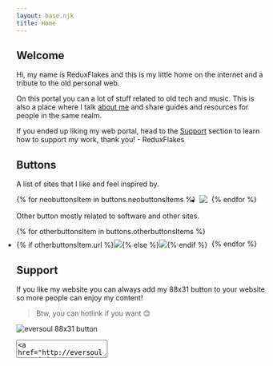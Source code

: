 ```yaml
---
layout: base.njk
title: Home
---
```


## Welcome

Hi, my name is ReduxFlakes and this is my little home on the internet and a tribute to the old personal web.

On this portal you can a lot of stuff related to old tech and music. This is also a place where I talk [about me](/about) and share guides and resources for people in the same realm.

If you ended up liking my web portal, head to the [Support](#support) section to learn how to support my work, thank you! - ReduxFlakes

## Buttons

A list of sites that I like and feel inspired by.

<ul style="padding:0;display:flex;gap:0.5rem;  flex-wrap:wrap;"role="list">{% for neobuttonsItem in buttons.neobuttonsItems %}
<li><a href="{{ neobuttonsItem.url }}"><img src="{{ neobuttonsItem.img }}"/></a></li>
{% endfor %}</ul>

Other button mostly related to software and other sites.

<ul style="padding:0;display:flex;gap:0.5rem;flex-wrap:wrap;"role="list">{% for otherbuttonsItem in buttons.otherbuttonsItems %}
<li>{% if otherbuttonsItem.url %}<a href="{{ otherbuttonsItem.url }}"><img src="{{ otherbuttonsItem.img }}"/></a>{% else %}<img src="{{ otherbuttonsItem.img }}"/>{% endif %}</li>{% endfor %}</ul>

## Support

If you like my website you can always add my 88x31 button to your website so more people can enjoy my content!

> Btw, you can hotlink if you want 😊

![eversoul 88x31 button](/assets/buttons/eversoul.png)

<textarea readonly="copy-only">
&lt;a href="http://eversoul.neocities.org/"&gt;&lt;img src="http://eversoul.neocities.org/assets/buttons/eversoul.png" alt="eversoul 88x31 button"/&gt;&lt;/a&gt;</textarea>
